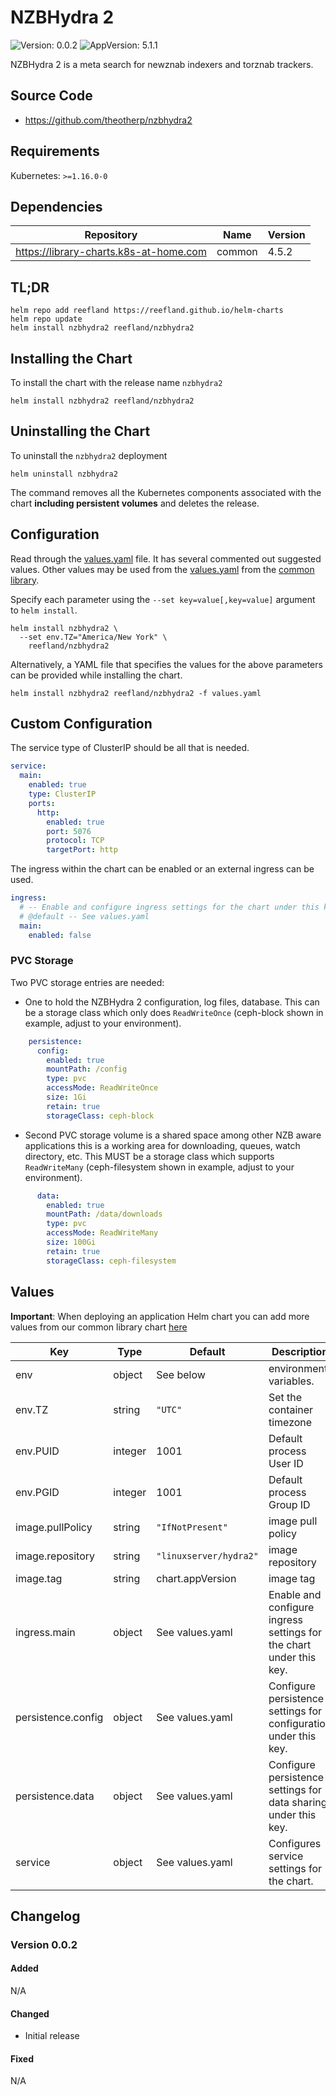 # NZBHydra 2

![Version: 0.0.2](https://img.shields.io/badge/Version-0.0.2-informational?style=flat-square) ![AppVersion: 5.1.1](https://img.shields.io/badge/AppVersion-5.1.1-informational?style=flat-square)

NZBHydra 2 is a meta search for newznab indexers and torznab trackers.

## Source Code

* <https://github.com/theotherp/nzbhydra2>

## Requirements

Kubernetes: `>=1.16.0-0`

## Dependencies

| Repository | Name | Version |
|------------|------|---------|
| <https://library-charts.k8s-at-home.com> | common | 4.5.2 |

## TL;DR

```console
helm repo add reefland https://reefland.github.io/helm-charts
helm repo update
helm install nzbhydra2 reefland/nzbhydra2
```

## Installing the Chart

To install the chart with the release name `nzbhydra2`

```console
helm install nzbhydra2 reefland/nzbhydra2
```

## Uninstalling the Chart

To uninstall the `nzbhydra2` deployment

```console
helm uninstall nzbhydra2
```

The command removes all the Kubernetes components associated with the chart **including persistent volumes** and deletes the release.

## Configuration

Read through the [values.yaml](./values.yaml) file. It has several commented out suggested values.
Other values may be used from the [values.yaml](https://github.com/reefland/helm-charts/blob/main/charts/library/common/values.yaml) from the [common library](https://github.com/k8s-at-home/library-charts/tree/main/charts/stable/common).

Specify each parameter using the `--set key=value[,key=value]` argument to `helm install`.

```console
helm install nzbhydra2 \
  --set env.TZ="America/New York" \
    reefland/nzbhydra2
```

Alternatively, a YAML file that specifies the values for the above parameters can be provided while installing the chart.

```console
helm install nzbhydra2 reefland/nzbhydra2 -f values.yaml
```

## Custom Configuration

The service type of ClusterIP should be all that is needed.

```yaml
service:
  main:
    enabled: true
    type: ClusterIP
    ports:
      http:
        enabled: true
        port: 5076
        protocol: TCP
        targetPort: http
```

The ingress within the chart can be enabled or an external ingress can be used.

```yaml
ingress:
  # -- Enable and configure ingress settings for the chart under this key.
  # @default -- See values.yaml
  main:
    enabled: false
```

### PVC Storage

Two PVC storage entries are needed:

* One to hold the NZBHydra 2 configuration, log files, database.  This can be a storage class which only does `ReadWriteOnce` (ceph-block shown in example, adjust to your environment).

```yaml
    persistence:
      config:
        enabled: true
        mountPath: /config
        type: pvc
        accessMode: ReadWriteOnce
        size: 1Gi
        retain: true
        storageClass: ceph-block
```

* Second PVC storage volume is a shared space among other NZB aware applications this is a working area for downloading, queues, watch directory, etc.  This MUST be a storage class which supports `ReadWriteMany` (ceph-filesystem shown in example, adjust to your environment).

```yaml
      data:
        enabled: true
        mountPath: /data/downloads
        type: pvc
        accessMode: ReadWriteMany
        size: 100Gi
        retain: true
        storageClass: ceph-filesystem
```

## Values

**Important**: When deploying an application Helm chart you can add more values from our common library chart [here](https://github.com/k8s-at-home/library-charts/tree/main/charts/stable/common)

| Key | Type | Default | Description |
|-----|------|---------|-------------|
| env | object | See below | environment variables. |
| env.TZ | string | `"UTC"` | Set the container timezone |
| env.PUID | integer | 1001 | Default process User ID |
| env.PGID | integer | 1001 | Default process Group ID |
| image.pullPolicy | string | `"IfNotPresent"` | image pull policy |
| image.repository | string | `"linuxserver/hydra2"` | image repository |
| image.tag | string | chart.appVersion | image tag |
| ingress.main | object | See values.yaml | Enable and configure ingress settings for the chart under this key. |
| persistence.config | object | See values.yaml | Configure persistence settings for configuration under this key. |
| persistence.data | object | See values.yaml | Configure persistence settings for data sharing  under this key. |
| service | object | See values.yaml | Configures service settings for the chart. |

## Changelog

### Version 0.0.2

#### Added

N/A

#### Changed

* Initial release

#### Fixed

N/A
